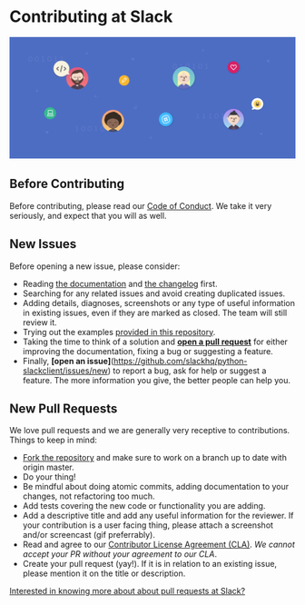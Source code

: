 # Contributing at Slack

![Header Image](contributing_header_slack.png)

## Before Contributing

Before contributing, please read our [Code of Conduct](./CODE_OF_CONDUCT.md). We take it very seriously, and expect that you will as well.

## New Issues

Before opening a new issue, please consider:

  - Reading [the documentation](https://github.com/slackhq/python-slackclient/blob/master/README.md) and [the changelog](https://github.com/slackhq/python-slackclient/blob/master/CHANGELOG.md) first.
  - Searching for any related issues and avoid creating duplicated issues.
  - Adding details, diagnoses, screenshots or any type of useful information in existing issues, even if they are marked as closed. The team will still review it.
  - Trying out the examples [provided in this repository](https://github.com/slackhq/python-slackclient/tree/master/examples).
  - Taking the time to think of a solution and [**open a pull request**](#new-pull-requests) for either improving the documentation, fixing a bug or suggesting a feature.
  - Finally, **[open an issue]**(https://github.com/slackhq/python-slackclient/issues/new) to report a bug, ask for help or suggest a feature. The more information you give, the better people can help you.


## New Pull Requests

We love pull requests and we are generally very receptive to contributions. Things to keep in mind:

- [Fork the repository](https://github.com/slackhq/python-slackclient) and make sure to work on a branch up to date with origin master.
- Do your thing!
- Be mindful about doing atomic commits, adding documentation to your changes, not refactoring too much.
- Add tests covering the new code or functionality you are adding.
- Add a descriptive title and add any useful information for the reviewer. If your contribution is a user facing thing, please attach a screenshot and/or screencast (gif preferrably).
- Read and agree to our [Contributor License Agreement (CLA)](https://docs.google.com/a/slack-corp.com/forms/d/1q_w8rlJG_x_xJOoSUMNl7R35rkpA7N6pUkKhfHHMD9c/viewform). _We cannot accept your PR without your agreement to our CLA_.
- Create your pull request (yay!). If it is in relation to an existing issue, please mention it on the title or description.

[Interested in knowing more about about pull requests at Slack?](https://slack.engineering/on-empathy-pull-requests-979e4257d158#.awxtvmb2z)
